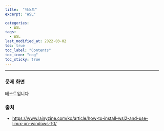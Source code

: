 ```yaml
---
title:  "테스트"
excerpt: "WSL"

categories:
  - WSL
tags:
  - WSL
last_modified_at: 2022-03-02 
toc: true
toc_label: "Contents"
toc_icon: "cog"
toc_sticky: true
---
```


---


### 문제 화면

테스트입니다





### 출처

- <https://www.lainyzine.com/ko/article/how-to-install-wsl2-and-use-linux-on-windows-10/>
